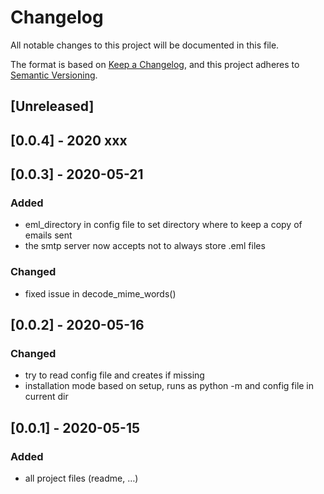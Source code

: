 # Changelog
All notable changes to this project will be documented in this file.

The format is based on [Keep a Changelog](https://keepachangelog.com/en/1.0.0/), and this project adheres to [Semantic Versioning](https://semver.org/spec/v2.0.0.html).

## [Unreleased]

## [0.0.4] - 2020 xxx


## [0.0.3] - 2020-05-21

### Added

- eml_directory in config file to set directory where to keep a copy of emails sent
- the smtp server now accepts not to always store .eml files

### Changed

- fixed issue in decode_mime_words()

## [0.0.2] - 2020-05-16

### Changed

- try to read config file and creates if missing
- installation mode based on setup, runs as python -m and config file in current dir

## [0.0.1] - 2020-05-15

### Added
- all project files (readme, …)

